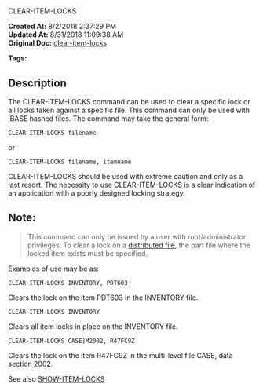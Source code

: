 # 
CLEAR-ITEM-LOCKS

**Created At:** 8/2/2018 2:37:29 PM  
**Updated At:** 8/31/2018 11:09:38 AM  
**Original Doc:** [clear-item-locks](https://docs.jbase.com/46963-utilities/clear-item-locks)  

**Tags:**
<badge text='locking' vertical='middle' />

## Description 

The CLEAR-ITEM-LOCKS command can be used to clear a specific lock or all locks taken against a specific file. This command can only be used with jBASE hashed files. The command may take the general form:

```
CLEAR-ITEM-LOCKS filename
```

or

```
CLEAR-ITEM-LOCKS filename, itemname
```



CLEAR-ITEM-LOCKS should be used with extreme caution and only as a last resort. The necessity to use CLEAR-ITEM-LOCKS is a clear indication of an application with a poorly designed locking strategy.



## Note: 


> This command can only be issued by a user with root/administrator privileges. To clear a lock on a [distributed file](./../../../files/distributed-files/distributed-files), the part file where the locked item exists must be specified.


Examples of use may be as:

```
CLEAR-ITEM-LOCKS INVENTORY, PDT603
```

Clears the lock on the item PDT603 in the INVENTORY file.

```
CLEAR-ITEM-LOCKS INVENTORY
```

Clears all item locks in place on the INVENTORY file.

```
CLEAR-ITEM-LOCKS CASE]M2002, R47FC9Z
```

Clears the lock on the item R47FC9Z in the multi-level file CASE, data section 2002.



See also [SHOW-ITEM-LOCKS](./../show-item-locks)
